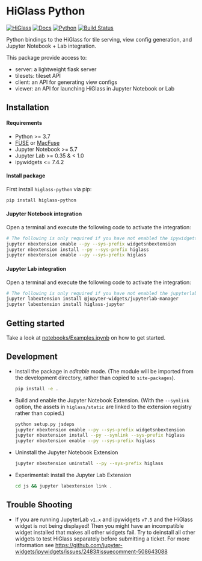 # HiGlass Python

[![HiGlass](https://img.shields.io/badge/higlass-👍-red.svg?colorB=45afe5)](http://higlass.io)
[![Docs](https://img.shields.io/badge/docs-🎉-red.svg?colorB=6680ff)](https://higlass.io/docs/python_api.html)
[![Python](https://img.shields.io/badge/python-😍-red.svg?colorB=af80ff)](https://higlass.io/docs/python_api.html)
[![Build Status](https://travis-ci.org/higlass/higlass-python.svg?branch=master)](https://travis-ci.org/higlass/higlass-python)

Python bindings to the HiGlass for tile serving, view config generation, and Jupyter Notebook + Lab integration.

This package provide access to:
- server: a lightweight flask server
- tilesets: tileset API
- client: an API for generating view configs
- viewer: an API for launching HiGlass in Jupyter Notebook or Lab

## Installation

#### Requirements

- Python >= 3.7
- [FUSE](https://github.com/libfuse/libfuse) or [MacFuse](https://osxfuse.github.io/)
- Jupyter Notebook >= 5.7
- Jupyter Lab >= 0.35 & < 1.0
- ipywidgets <= 7.4.2

#### Install package

First install `higlass-python` via pip:

```bash
pip install higlass-python
```

#### Jupyter Notebook integration

Open a terminal and execute the following code to activate the integration:

```bash
# The following is only required if you have not enabled the ipywidgets nbextension yet
jupyter nbextension enable --py --sys-prefix widgetsnbextension
jupyter nbextension install --py --sys-prefix higlass
jupyter nbextension enable --py --sys-prefix higlass
```

#### Jupyter Lab integration

Open a terminal and execute the following code to activate the integration:

```bash
# The following is only required if you have not enabled the jupyterlab manager yet
jupyter labextension install @jupyter-widgets/jupyterlab-manager
jupyter labextension install higlass-jupyter
```

## Getting started

Take a look at [notebooks/Examples.ipynb](notebooks/Examples.ipynb) on how to get started.

## Development

* Install the package in _editable_ mode. (The module will be imported from the development directory, rather than copied to `site-packages`).

   ```bash
   pip install -e .
   ```

* Build and enable the Jupyter Notebook Extension. (With the `--symlink` option, the assets in `higlass/static` are linked to the extension registry rather than copied.)

   ```bash
   python setup.py jsdeps
   jupyter nbextension enable --py --sys-prefix widgetsnbextension
   jupyter nbextension install --py --symlink --sys-prefix higlass
   jupyter nbextension enable --py --sys-prefix higlass
   ```

* Uninstall the Jupyter Notebook Extension

   ```bash
   jupyter nbextension uninstall --py --sys-prefix higlass
   ```

* Experimental: install the Jupyter Lab Extension

   ```bash
   cd js && jupyter labextension link .
   ```

## Trouble Shooting

- If you are running JupyterLab `v1.x` and ipywidgets `v7.5` and the HiGlass widget is not being displayed! Then you might have an incompatible widget installed that makes all other widgets fail. Try to deinstall all other widgets to test HiGlass separately before submitting a ticket. For more information see https://github.com/jupyter-widgets/ipywidgets/issues/2483#issuecomment-508643088
